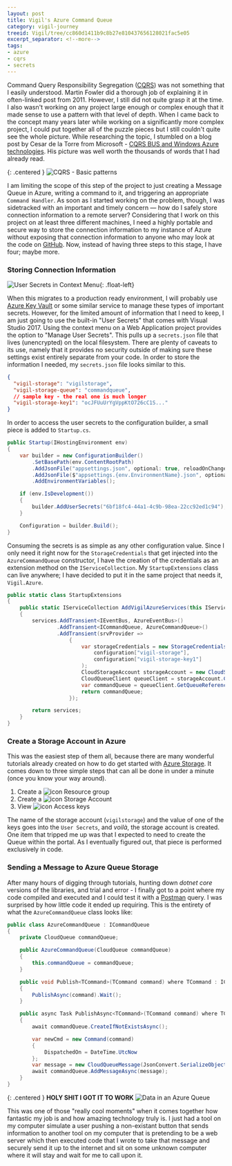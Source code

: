 ```yaml
---
layout: post
title: Vigil's Azure Command Queue
category: vigil-journey
treeid: Vigil/tree/cc860d1411b9c8b27e810437656128021fac5e05
excerpt_separator: <!--more-->
tags:
- azure
- cqrs
- secrets
---
```


Command Query Responsibility Segregation ([CQRS](https://martinfowler.com/bliki/CQRS.html)) was not something that I easily understood. Martin Fowler did a thorough job of explaining it in often-linked post from 2011. However, I still did not quite grasp it at the time. I also wasn't working on any project large enough or complex enough that it made sense to use a pattern with that level of depth. When I came back to the concept many years later while working on a significantly more complex project, I could put together all of the puzzle pieces but I still couldn't quite see the whole picture. While researching the topic, I stumbled on a blog post by Cesar de la Torre from Microsoft - [CQRS BUS and Windows Azure technologies](https://blogs.msdn.microsoft.com/cesardelatorre/2012/02/22/cqrs-bus-and-windows-azure-technologies/). His picture was well worth the thousands of words that I had already read.

{: .centered }
![CQRS - Basic patterns](/images/cqrs-diagram.jpg)

<!--more-->

I am limiting the scope of this step of the project to just creating a Message Queue in Azure, writing a command to it, and triggering an appropriate `Command Handler`. As soon as I started working on the problem, though, I was sidetracked with an important and timely concern &mdash; how do I safely store connection information to a remote server? Considering that I work on this project on at least three different machines, I need a highly portable and secure way to store the connection information to my instance of Azure without exposing that connection information to anyone who may look at the code on [GitHub](https://github.com/drovani/Vigil). Now, instead of having three steps to this stage, I have four; maybe more.

### Storing Connection Information

![User Secrets in Context Menu](/images/vs2017-manage-user-secrets.png){: .float-left}

When this migrates to a production ready environment, I will probably use [Azure Key Vault](https://docs.microsoft.com/en-us/azure/key-vault/key-vault-whatis) or some similar service to manage these types of important secrets. However, for the limited amount of information that I need to keep, I am just going to use the built-in "User Secrets" that comes with Visual Studio 2017. Using the context menu on a Web Application project provides the option to "Manage User Secrets". This pulls up a `secrets.json` file that lives (unencrypted) on the local filesystem. There are plenty of caveats to its use, namely that it provides no security outside of making sure these settings exist entirely separate from your code. In order to store the information I needed, my `secrets.json` file looks similar to this.

```json
{
  "vigil-storage": "vigilstorage",
  "vigil-storage-queue": "commandqueue",
  // sample key - the real one is much longer
  "vigil-storage-key1": "ocJFUuUrYgVppKtO726cC1S..."
}
```

In order to access the user secrets to the configuration builder, a small piece is added to `Startup.cs`.

```csharp
public Startup(IHostingEnvironment env)
{
    var builder = new ConfigurationBuilder()
        .SetBasePath(env.ContentRootPath)
        .AddJsonFile("appsettings.json", optional: true, reloadOnChange: true)
        .AddJsonFile($"appsettings.{env.EnvironmentName}.json", optional: true)
        .AddEnvironmentVariables();

    if (env.IsDevelopment())
    {
        builder.AddUserSecrets("6bf18fc4-44a1-4c9b-98ea-22cc92ed1c94");
    }

    Configuration = builder.Build();
}
```

Consuming the secrets is as simple as any other configuration value. Since I only need it right now for the `StorageCredentials` that get injected into the `AzureCommandQueue` constructor, I have the creation of the credentials as an extension method on the `IServiceCollection`. My `StartupExtensions` class can live anywhere; I have decided to put it in the same project that needs it, `Vigil.Azure`.

```csharp
public static class StartupExtensions
{
    public static IServiceCollection AddVigilAzureServices(this IServiceCollection services, IConfigurationRoot configuration)
    {
        services.AddTransient<IEventBus, AzureEventBus>()
                .AddTransient<ICommandQueue, AzureCommandQueue>()
                .AddTransient(srvProvider =>
                    {
                        var storageCredentials = new StorageCredentials(
                            configuration["vigil-storage"],
                            configuration["vigil-storage-key1"]
                        );
                        CloudStorageAccount storageAccount = new CloudStorageAccount(storageCredentials, true);
                        CloudQueueClient queueClient = storageAccount.CreateCloudQueueClient();
                        var commandQueue = queueClient.GetQueueReference(configuration["vigil-storage-queue"]);
                        return commandQueue;
                    });

        return services;
    }
}
```

### Create a Storage Account in Azure

This was the easiest step of them all, because there are many wonderful tutorials already created on how to do get started with [Azure Storage](https://docs.microsoft.com/en-us/azure/storage/storage-introduction). It comes down to three simple steps that can all be done in under a minute (once you know your way around).

1. Create a ![icon](/images/azure-resource-group-icon.png) Resource group
1. Create a ![icon](/images/azure-storage-account-icon.png) Storage Account
1. View ![icon](/images/azure-access-key-icon.png) Access keys

The name of the storage account (`vigilstorage`) and the value of one of the keys goes into the `User Secrets`, and _voilà_, the storage account is created. One item that tripped me up was that I expected to need to create the Queue within the portal. As I eventually figured out, that piece is performed exclusively in code.

### Sending a Message to Azure Queue Storage

After many hours of digging through tutorials, hunting down _dotnet core_ versions of the libraries, and trial and error - I finally got to a point where my code compiled and executed and I could test it with a [Postman](https://www.getpostman.com/) query. I was surprised by how little code it ended up requiring. This is the entirety of what the `AzureCommandQueue` class looks like:

```csharp
public class AzureCommandQueue : ICommandQueue
{
    private CloudQueue commandQueue;

    public AzureCommandQueue(CloudQueue commandQueue)
    {
        this.commandQueue = commandQueue;
    }

    public void Publish<TCommand>(TCommand command) where TCommand : ICommand
    {
        PublishAsync(command).Wait();
    }

    public async Task PublishAsync<TCommand>(TCommand command) where TCommand : ICommand
    {
        await commandQueue.CreateIfNotExistsAsync();

        var newCmd = new Command(command)
        {
            DispatchedOn = DateTime.UtcNow
        };
        var message = new CloudQueueMessage(JsonConvert.SerializeObject(newCmd));
        await commandQueue.AddMessageAsync(message);
    }
}
```

{: .centered }
**HOLY SHIT I GOT IT TO WORK**
![Data in an Azure Queue](/images/azure-queue-data.png)

This was one of those "really cool moments" when it comes together how fantastic my job is and how amazing technology truly is. I just had a tool on my computer simulate a user pushing a non-existant button that sends information to another tool on my computer that is pretending to be a web server which then executed code that I wrote to take that message and securely send it up to the internet and sit on some unknown computer where it will stay and wait for me to call upon it.
